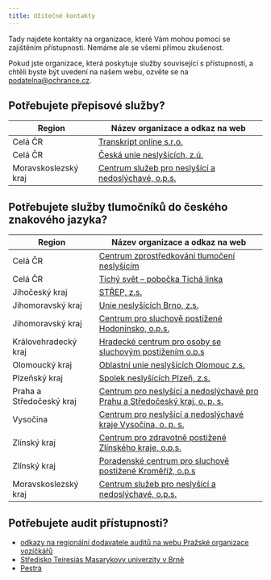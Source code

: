 ```yaml
---
title: Užitečné kontakty
---
```


Tady najdete kontakty na organizace, které Vám mohou pomoci se zajištěním přístupnosti. Nemáme ale se všemi přímou zkušenost.

Pokud jste organizace, která poskytuje služby související s přístupností, a chtěli byste být uvedení na našem webu, ozvěte se na [podatelna@ochrance.cz](mailto:podatelna@ochrance.cz).

## Potřebujete přepisové služby?

| **Region** | **Název organizace a odkaz na web** |
| --- | --- |
| Celá ČR | [Transkript online s.r.o.](https://transkript.cz/) |
| Celá ČR | [Česká unie neslyšících, z.ú.](https://www.cun.cz/socialni-sluzby/simultanni-prepis/) |
| Moravskoslezský kraj | [Centrum služeb pro neslyšící a nedoslýchavé, o.p.s.](https://www.csnn.cz/sluzby/pro-neslysici-a-nedoslychave/simultanni-prepis) |

## Potřebujete služby tlumočníků do českého znakového jazyka?

| **Region** | **Název organizace a odkaz na web** |
| --- | --- |
| Celá ČR | [Centrum zprostředkování tlumočení neslyšícím](https://cztn.cz/) |
| Celá ČR | [Tichý svět – pobočka Tichá linka](https://www.tichalinka.cz/) |
| Jihočeský kraj | [STŘEP, z.s.](https://www.tlumocenistrep.cz/) |
| Jihomoravský kraj | [Unie neslyšících Brno, z.s.](https://www.unb.cz/ts-informace/) |
| Jihomoravský kraj | [Centrum pro sluchově postižené Hodonínsko, o.p.s.](https://www.cpsphodoninsko.cz/sluzby/tlumocnicke-sluzby/) |
| Královehradecký kraj | [Hradecké centrum pro osoby se sluchovým postižením o.p.s](https://www.hradeckecentrum.cz/socialni-sluzby/tlumocnicke-sluzby/) |
| Olomoucký kraj | [Oblastní unie neslyšících Olomouc z.s.](https://www.ounol.cz/co-nabizime/tlumocnicka-sluzba/) |
| Plzeňský kraj | [Spolek neslyšících Plzeň, z.s.](http://www.snplzen.cz/sluzby/tlumocnicka-sluzba/) |
| Praha a Středočeský kraj | [Centrum pro neslyšící a nedoslýchavé pro Prahu a Středočeský kraj, o. p. s.](https://www.cnn-ops.cz/tlumocnicka-sluzba/hlavni-strana-ts) |
| Vysočina | [Centrum pro neslyšící a nedoslýchavé kraje Vysočina, o. p. s.](https://cnn-vysocina.cz/tlumocnicke-sluzby/) |
| Zlínský kraj | [Centrum pro zdravotně postižené Zlínského kraje, o.p.s.](https://www.czp-zk.cz/tlumocnicka-sluzba/) |
| Zlínský kraj | [Poradenské centrum pro sluchově postižené Kroměříž, o.p.s](https://www.chcislyset.cz/tlumocnicke-sluzby.php) |
| Moravskoslezský kraj | [Centrum služeb pro neslyšící a nedoslýchavé, o.p.s.](https://www.csnn.cz/sluzby/pro-neslysici-a-nedoslychave/tlumoceni-do-ceskeho-znakoveho-jazyka) |

## Potřebujete audit přístupnosti?

- [odkazy na regionální dodavatele auditů na webu Pražské organizace vozíčkářů](https://www.presbariery.cz/cz/mapovani-barierovosti/mapujici-organizace-a-instituce)
- [Středisko Teiresiás Masarykovy univerzity v Brně](https://www.teiresias.muni.cz/cz/nase-sluzby/monitoring-architektonicke-pristupnosti)
- [Pestrá](https://www.pestra.cz/audit-bezbarierovosti)
